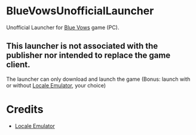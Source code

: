# BlueVowsUnofficialLauncher
 
Unofficial Launcher for [Blue Vows](https://clsy.zuiyouxi.com) game (PC).

## This launcher is not associated with the publisher nor intended to replace the game client.

The launcher can only download and launch the game (Bonus: launch with or without [Locale Emulator](https://github.com/xupefei/Locale-Emulator), your choice)

# Credits
- [Locale Emulator](https://github.com/xupefei/Locale-Emulator)
